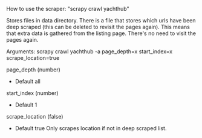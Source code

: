 How to use the scraper:
"scrapy crawl yachthub"

Stores files in data directory. There is a file that stores which urls have been deep scraped (this can be deleted to revisit the pages again). This means that extra data is gathered from the listing page. There's no need to visit the pages again.

Arguments:
scrapy crawl yachthub -a page_depth=x start_index=x scrape_location=true

page_depth (number)
- Default all

start_index (number)
- Default 1

scrape_location (false)
- Default true
Only scrapes location if not in deep scraped list.
